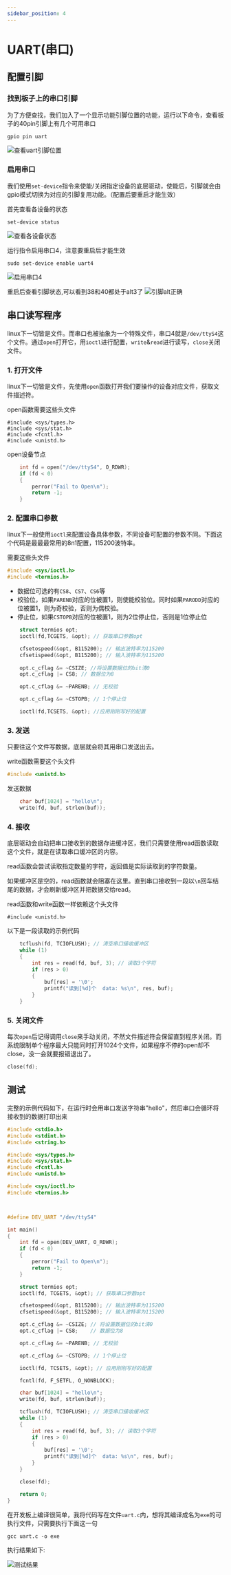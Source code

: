 ```yaml
---
sidebar_position: 4
---
```


# UART(串口)

## 配置引脚

### 找到板子上的串口引脚
为了方便查找，我们加入了一个显示功能引脚位置的功能，运行以下命令，查看板子的40pin引脚上有几个可用串口
```
gpio pin uart
```
![查看uart引脚位置](./img/uart/gpio_pin_uart.png)


### 启用串口
我们使用`set-device`指令来使能/关闭指定设备的底层驱动，使能后，引脚就会由gpio模式切换为对应的引脚复用功能。（配置后要重启才能生效）

首先查看各设备的状态
```
set-device status
```
![查看各设备状态](./img/uart/device-status.png)

运行指令启用串口4，注意要重启后才能生效
```
sudo set-device enable uart4
```
![启用串口4](./img/uart/enable_uart4.png)

重启后查看引脚状态,可以看到38和40都处于alt3了
![引脚alt正确](./img/uart/pin_3840_mode_is_ok.png)

## 串口读写程序
linux下一切皆是文件。而串口也被抽象为一个特殊文件，串口4就是`/dev/ttyS4`这个文件。通过`open`打开它，用`ioctl`进行配置，`write`&`read`进行读写，`close`关闭文件。

### 1. 打开文件
linux下一切皆是文件，先使用`open`函数打开我们要操作的设备对应文件，获取文件描述符。

open函数需要这些头文件
```
#include <sys/types.h>
#include <sys/stat.h>
#include <fcntl.h>
#include <unistd.h>
```

open设备节点
```c
    int fd = open("/dev/ttyS4", O_RDWR);
    if (fd < 0)
    {
        perror("Fail to Open\n");
        return -1;
    }

```

### 2. 配置串口参数
linux下一般使用`ioctl`来配置设备具体参数，不同设备可配置的参数不同。下面这个代码是最最最常用的8n1配置，115200波特率。


需要这些头文件
```c
#include <sys/ioctl.h>
#include <termios.h>
```

- 数据位可选的有`CS8`、`CS7`、`CS6`等
- 校验位，如果`PARENB`对应的位被置1，则使能校验位。同时如果`PARODD`对应的位被置1，则为奇校验，否则为偶校验。
- 停止位，如果`CSTOPB`对应的位被置1，则为2位停止位，否则是1位停止位
```c
    struct termios opt;
    ioctl(fd,TCGETS, &opt); // 获取串口参数opt

    cfsetospeed(&opt, B115200); // 输出波特率为115200
    cfsetispeed(&opt, B115200); // 输入波特率为115200
    
    opt.c_cflag &= ~CSIZE; //将设置数据位的bit清0
    opt.c_cflag |= CS8; // 数据位为8

    opt.c_cflag &= ~PARENB; // 无校验

    opt.c_cflag &= ~CSTOPB; // 1个停止位

    ioctl(fd,TCSETS, &opt); //应用刚刚写好的配置

```

### 3. 发送
只要往这个文件写数据，底层就会将其用串口发送出去。

write函数需要这个头文件
```c
#include <unistd.h>
```

发送数据
```c
    char buf[1024] = "hello\n";
    write(fd, buf, strlen(buf));
```

### 4. 接收
底层驱动会自动把串口接收到的数据存进缓冲区，我们只需要使用read函数读取这个文件，就是在读取串口缓冲区的内容。

read函数会尝试读取指定数量的字符，返回值是实际读取到的字符数量。

如果缓冲区是空的，read函数就会阻塞在这里。直到串口接收到一段以`\n`回车结尾的数据，才会刷新缓冲区并把数据交给read。


read函数和write函数一样依赖这个头文件
```
#include <unistd.h>
```

以下是一段读取的示例代码

```c
    tcflush(fd, TCIOFLUSH); // 清空串口接收缓冲区
    while (1)
    {
        int res = read(fd, buf, 3); // 读取3个字符
        if (res > 0)
        {
            buf[res] = '\0';
            printf("读到[%d]个  data: %s\n", res, buf);
        }
    }

```

### 5. 关闭文件
每次`open`后记得调用`close`来手动关闭，不然文件描述符会保留直到程序关闭。而系统限制单个程序最大只能同时打开1024个文件，如果程序不停的open却不close，没一会就要报错退出了。
```c
close(fd);
```
## 测试
完整的示例代码如下，在运行时会用串口发送字符串"hello"，然后串口会循环将接收到的数据打印出来
```c
#include <stdio.h>
#include <stdint.h>
#include <string.h>

#include <sys/types.h>
#include <sys/stat.h>
#include <fcntl.h>
#include <unistd.h>

#include <sys/ioctl.h>
#include <termios.h>



#define DEV_UART "/dev/ttyS4"

int main()
{
    int fd = open(DEV_UART, O_RDWR);
    if (fd < 0)
    {
        perror("Fail to Open\n");
        return -1;
    }

    struct termios opt;
    ioctl(fd, TCGETS, &opt); // 获取串口参数opt

    cfsetospeed(&opt, B115200); // 输出波特率为115200
    cfsetispeed(&opt, B115200); // 输入波特率为115200

    opt.c_cflag &= ~CSIZE; // 将设置数据位的bit清0
    opt.c_cflag |= CS8;    // 数据位为8

    opt.c_cflag &= ~PARENB; // 无校验

    opt.c_cflag &= ~CSTOPB; // 1个停止位

    ioctl(fd, TCSETS, &opt); // 应用刚刚写好的配置

    fcntl(fd, F_SETFL, O_NONBLOCK);

    char buf[1024] = "hello\n";
    write(fd, buf, strlen(buf));

    tcflush(fd, TCIOFLUSH); // 清空串口接收缓冲区
    while (1)
    {
        int res = read(fd, buf, 3); // 读取3个字符
        if (res > 0)
        {
            buf[res] = '\0';
            printf("读到[%d]个  data: %s\n", res, buf);
        }
    }

    close(fd);

    return 0;
}
```

在开发板上编译很简单，我将代码写在文件`uart.c`内，想将其编译成名为`exe`的可执行文件，只需要执行下面这一句
```
gcc uart.c -o exe
```

执行结果如下:

![测试结果](./img/uart/code_test.png)
